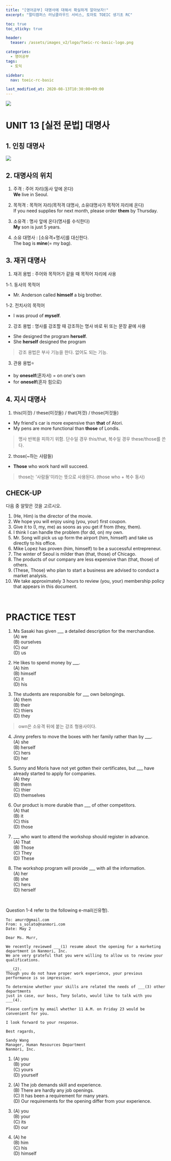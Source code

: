 ```yaml
---
title: "[영어공부] 대명사에 대해서 확실하게 알아보자!"
excerpt: "멀티캠퍼스 러닝클라우드 서비스, 토마토 TOEIC 생기초 RC"

toc: true
toc_sticky: true

header:
  teaser: /assets/images_v2/logo/Toeic-rc-basic-logo.png

categories:
  - 영어공부
tags:
  - 토익

sidebar:
  nav: toeic-rc-basic

last_modified_at: 2020-08-13T10:30:00+09:00
---
```

![](https://eliotjang.github.io/assets/images_v2/logo/Toeic-rc-basic-logo.png)

# UNIT 13 [실전 문법] 대명사

## 1. 인칭 대명사

![](https://eliotjang.github.io/assets/images_v2/english-learning/toeic-rc-basic/unit13/a-personal-pronoun-table.png)

## 2. 대명사의 위치

1. 주격 : 주어 자리(동사 앞에 온다)  
**We** live in Seoul.  
  

2. 목적격 : 목적어 자리(목적격 대명사, 소유대명사가 목적어 자리에 온다)  
If you need supplies for next month, please order **them** by Thursday.  
  

3. 소유격 : 명사 앞에 온다(명사를 수식한다)  
**My** son is just 5 years.  
 

4. 소유 대명사 : [소유격+명사]를 대신한다.  
The bag is **mine**(= my bag).   

## 3. 재귀 대명사

1) 재귀 용법 : 주어와 목적어가 같을 때 목적어 자리에 사용  

1-1. 동사의 목적어  
- Mr. Anderson called **himself** a big brother.    

1-2. 전치사의 목적어  
- I was proud of **myself**.  


2) 강조 용법 : 명사를 강조할 때 강조하는 명사 바로 뒤 또는 문장 끝에 사용  
- She designed the program **herself**.
- She **herself** designed the program  

> 강조 용법은 부사 기능을 한다. 없어도 되는 기능.

3) 관용 용법⭐️  
- by **oneself**(혼자서) = on one's own
- for **oneself**(혼자 힘으로)

## 4. 지시 대명사

1) this(이것) / these(이것들) / that(저것) / those(저것들)
- My friend's car is more expensive than **that** of Atori.  
- My pens are more functional than **those** of Londis.

> 명사 반복을 피하기 위함. 단수일 경우 this/that, 복수일 경우 these/those를 쓴다.  

2) those(~하는 사람들)
- **Those** who work hard will succeed.  

> those는 '사람들'이라는 뜻으로 사용된다. (those who + 복수 동사) 

## CHECK-UP

다음 중 알맞은 것을 고르시오.  

1. (He, Him) is the director of the movie.
2. We hope you will enjoy using (you, your) first coupon.
3. Give it to (I, my, me) as soons as you get if from (they, them).
4. I think I can handle the problem (for dd, on) my own.
5. Mr. Song will pick us up form the airport (him, himself) and take us directly to his office.
6. Mike Lopez has proven (him, himself) to be a successful entrepreneur.
7. The winter of Seoul is milder than (that, those) of Chicago.
8. The products of our company are less expensive than (that, those) of others.
9. (These, Those) who plan to start a business are advised to conduct a market analysis.
10. We take approximately 3 hours to review (you, your) membership policy that appears in this document.  

<br/>

# PRACTICE TEST

1. Ms Sasaki has given ___ a detailed description for the merchandise.  
(A) we  
(B) ourselves  
(C) our  
(D) us  

2. He likes to spend money by ___.  
(A) him  
(B) himself  
(C) it  
(D) his  

3. The students are responsible for ___ own belongings.  
(A) them  
(B) their  
(C) thiers  
(D) they  
> own은 소유격 뒤에 붙는 강조 형용사이다.

4. Jinny prefers to move the boxes with her family rather than by ___.  
(A) she  
(B) herself  
(C) hers  
(D) her  

5. Sunny and Moris have not yet gotten their certificates, but ___ have already started to apply for companies.  
(A) they  
(B) them  
(C) thier  
(D) themselves  

6. Our product is more durable than ___ of other competitors.  
(A) that  
(B) it  
(C) this  
(D) those  

7. ___ who want to attend the workshop should register in advance.  
(A) That  
(B) Those  
(C) They  
(D) These  

8. The workshop program will provide ___ with all the information.  
(A) her  
(B) she  
(C) hers  
(D) herself  

<br/>

Question 1-4 refer to the following e-mail(신유형).  

```
To: amurr@gmail.com
From: s_solato@nanmori.com
Date: May 2

Dear Ms. Murr,

We recently reviewed ___(1) resume about the opening for a marketing department in Nanmori, Inc.
We are very grateful that you were willing to allow us to review your qualifications.

___(2).
Though you do not have proper work experience, your previous performance is so impressive.

To determine whether your skills are related the needs of ___(3) other departments 
just in case, our boss, Tony Solato, would like to talk with you ___(4).

Please confirm by email whether 11 A.M. on Friday 23 would be convenient for you.

I look forward to your response.

Best ragards,

Sandy Wang
Manager, Human Resources Department
Nanmori, Inc.
```

1. (A) you  
(B) your  
(C) yours  
(D) yourself  

2. (A) The job demands skill and experience.  
(B) There are hardly any job openings.  
(C) It has been a requirement for many years.  
(D) Our requirements for the opening differ from your experience.  

3. (A) you  
(B) your  
(C) its  
(D) our  

4. (A) he  
(B) him  
(C) his  
(D) himself  

